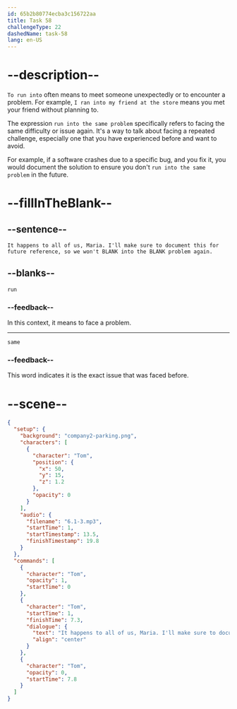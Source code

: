 ```yaml
---
id: 65b2b80774ecba3c156722aa
title: Task 58
challengeType: 22
dashedName: task-58
lang: en-US
---
```


<!-- (Audio) Tom: It happens to all of us, Maria. I'll make sure to document this for future reference, so we won't run into the same problem again. -->

# --description--

`To run into` often means to meet someone unexpectedly or to encounter a problem. For example, `I ran into my friend at the store` means you met your friend without planning to.

The expression `run into the same problem` specifically refers to facing the same difficulty or issue again. It's a way to talk about facing a repeated challenge, especially one that you have experienced before and want to avoid.

For example, if a software crashes due to a specific bug, and you fix it, you would document the solution to ensure you don't `run into the same problem` in the future.

# --fillInTheBlank--

## --sentence--

`It happens to all of us, Maria. I'll make sure to document this for future reference, so we won't BLANK into the BLANK problem again.`

## --blanks--

`run`

### --feedback--

In this context, it means to face a problem.

---

`same`

### --feedback--

This word indicates it is the exact issue that was faced before.

# --scene--

```json
{
  "setup": {
    "background": "company2-parking.png",
    "characters": [
      {
        "character": "Tom",
        "position": {
          "x": 50,
          "y": 15,
          "z": 1.2
        },
        "opacity": 0
      }
    ],
    "audio": {
      "filename": "6.1-3.mp3",
      "startTime": 1,
      "startTimestamp": 13.5,
      "finishTimestamp": 19.8
    }
  },
  "commands": [
    {
      "character": "Tom",
      "opacity": 1,
      "startTime": 0
    },
    {
      "character": "Tom",
      "startTime": 1,
      "finishTime": 7.3,
      "dialogue": {
        "text": "It happens to all of us, Maria. I'll make sure to document this for future reference, so we won't run into the same problem again.",
        "align": "center"
      }
    },
    {
      "character": "Tom",
      "opacity": 0,
      "startTime": 7.8
    }
  ]
}
```

